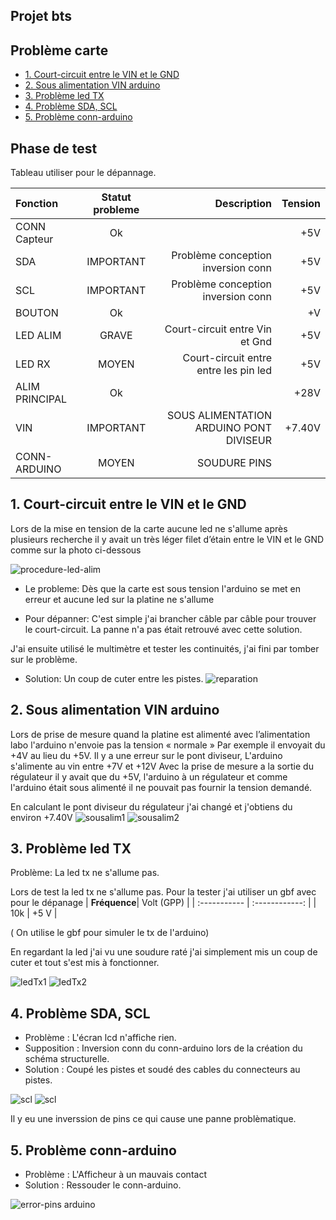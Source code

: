 ## Projet bts
## Problème carte
* [1. Court-circuit entre le VIN et le GND](#1.-Court-circuit-entre-le-VIN-et-le-GND)
* [2. Sous alimentation VIN arduino](#2.-Sous-alimentation-VIN-arduino)
* [3. Problème led TX](#3.-Problème-led-TXD)
* [4. Problème SDA, SCL](#4.-Problème-SDA,-SCL)
* [5. Problème conn-arduino](5.-Problème-conn-arduino)

## Phase de test
Tableau utiliser pour le dépannage.

| **Fonction** | Statut probleme|  Description  |    Tension    |
| :----------- | :------------: | ------------: | ------------: |
| CONN Capteur |       Ok       |               |      +5V      |
|     SDA     |  IMPORTANT  |  Problème conception inversion conn | +5V  |
|     SCL     |  IMPORTANT  |  Problème conception inversion conn | +5V  |
| BOUTON |       Ok       |               |      +V      |
|     LED ALIM    |  GRAVE  |  Court-circuit entre Vin et Gnd | +5V  |
|     LED RX   |  MOYEN |  Court-circuit entre entre les pin led | +5V  |
| ALIM PRINCIPAL |       Ok       |               |      +28V     |
| VIN |  IMPORTANT  | SOUS ALIMENTATION ARDUINO PONT DIVISEUR  |      +7.40V     |
| CONN-ARDUINO |  MOYEN  | SOUDURE PINS  |          |

## 1. Court-circuit entre le VIN et le GND
Lors de la mise en tension de la carte aucune led ne s'allume après plusieurs recherche il y avait un très léger filet d’étain entre le VIN et le GND comme sur la photo ci-dessous

![procedure-led-alim](./DOC/schema/probleme/led-alim/procedure-led-alim-1.jpg)

- Le probleme:
Dès que la carte est sous tension l'arduino se met en erreur et aucune led sur la platine ne s'allume

- Pour dépanner:
C'est simple j'ai brancher câble par câble pour trouver le court-circuit.
La panne n'a pas était retrouvé avec cette solution.

J'ai ensuite utilisé le multimètre et tester les continuités, j'ai fini par tomber sur le problème.
- Solution: Un coup de cuter entre les pistes.
![reparation](./DOC/schema/probleme/led-alim/reparation.jpg)

## 2. Sous alimentation VIN arduino

Lors de prise de mesure quand la platine est alimenté avec l’alimentation labo l'arduino n'envoie pas la tension « normale » Par exemple il envoyait du +4V au lieu du +5V. Il y a une erreur sur le pont diviseur,
L'arduino s'alimente au vin entre +7V et +12V Avec la prise de mesure a la sortie du régulateur il y avait que du +5V, l'arduino à un régulateur et comme l'arduino était sous alimenté il ne pouvait pas fournir la tension demandé.

En calculant le pont diviseur du régulateur j'ai changé et j'obtiens du environ +7.40V
![sousalim1](./DOC/schema/probleme/sous-alim-vin/sous-alim-vin-1.png)
![sousalim2](./DOC/schema/probleme/sous-alim-vin/sous-alim-vin-2.png)

## 3. Problème led TX

Problème: La led tx ne s'allume pas.

Lors de test la led tx ne s'allume pas.
Pour la tester j'ai utiliser un gbf avec pour le dépanage
| **Fréquence**|   Volt (GPP)   |
| :----------- | :------------: |
|      10k     |      +5 V      |

( On utilise le gbf pour simuler le tx de l'arduino)

En regardant la led j'ai vu une soudure raté j'ai simplement mis un coup de cuter et tout s'est mis à fonctionner.

![ledTx1](./DOC/schema/probleme/led-tx/led-tx-1.jpg)
![ledTx2](./DOC/schema/probleme/led-tx/led-tx-loupe.jgp)

## 4. Problème SDA, SCL

- Problème : L'écran lcd n'affiche rien.
- Supposition : Inversion conn du conn-arduino lors de la création du schéma structurelle.
- Solution : Coupé les pistes et soudé des cables du connecteurs au pistes.

![scl](./DOC/schema/probleme/SDA-SCL/IMG_3601.jpg)
![scl](./DOC/schema/probleme/SDA-SCL/IMG_3602.jpg)

Il y eu une inverssion de pins ce qui cause une panne problèmatique.

## 5. Problème conn-arduino

- Problème : L'Afficheur à un mauvais contact
- Solution : Ressouder le conn-arduino.


![error-pins arduino](https://user-images.githubusercontent.com/58986671/236393590-5f2ad396-e901-4e99-b7c4-1e7c668217d2.jpg)
